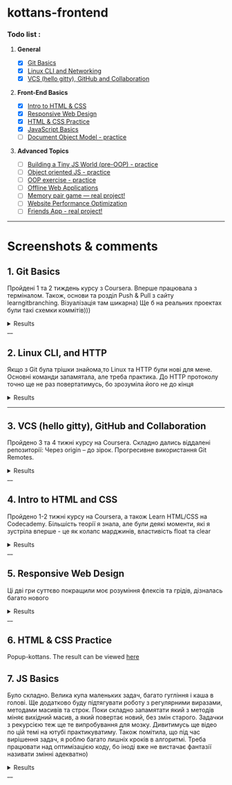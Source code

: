 # kottans-frontend
### Todo list :

 1. **General**
    - [x] [Git Basics](#0-git-basics)
    - [x] [Linux CLI and Networking](#1-linux-cli-and-networking)
    - [x] [VCS (hello gitty), GitHub and Collaboration](#2-vcs-hello-gitty-github-and-collaboration)
  
 2. **Front-End Basics**

    - [x] [Intro to HTML & CSS](#3-intro-to-html-and-css)
    - [x] [Responsive Web Design](#5-responsive-web-design)
    - [X] [HTML & CSS Practice](#6-html-css-practice)
    - [X] [JavaScript Basics](#7-javascript-basics)
    - [ ] [Document Object Model - practice](#8-document-object-model-practice)
  
 3. **Advanced Topics**

    - [ ] [Building a Tiny JS World (pre-OOP) - practice](#9-building-a-tiny-js-world-pre-oop-practice)
    - [ ] [Object oriented JS - practice](#10-object-oriented-js-practice)
    - [ ] [OOP exercise - practice](#11-oop-exercise-practice)
    - [ ] [Offline Web Applications](#12-offline-web-applications)
    - [ ] [Memory pair game — real project!](#13-memory-pair-game-real-project)
    - [ ] [Website Performance Optimization](#14-website-performance-optimization)
    - [ ] [Friends App - real project!](#15-friends-app-real-project)
___
# Screenshots & comments

## 1. Git Basics
<p>Пройдені 1 та 2 тиждень курсу з Coursera. Вперше працювала з терміналом. Також, основи та розділ Push & Pull з сайту learngitbranching. Візуалізація там шикарна) Ще б на реальних проектах були такі схемки коммітів)))</p>
<details><summary>Results</summary>
<img src="https://raw.github.com/Yuliiadd/kottans-frontend/main/task_git_basics/Coursera_w1.png" alt="Introduction to Version Control screenshot 1" title="Introduction to Version Control">
<img src="https://raw.github.com/Yuliiadd/kottans-frontend/main/task_git_basics/Coursera_w2.png" alt="Introduction to Version Control screenshot 1" title="Introduction to Version Control">
<img src="https://raw.github.com/Yuliiadd/kottans-frontend/main/task_git_basics/learngitbranching_1.png" alt="Git and GitHub Introduction screenshot" title="Git & GitHub Introduction">
<img src="https://raw.github.com/Yuliiadd/kottans-frontend/main/task_git_basics/learngitbranching_2.png" alt="Git & GitHub Push and Pull screenshot" title="Git & GitHub Push and Pull">
</details>
__

## 2. Linux CLI, and HTTP
<p>Якщо з Git була трішки знайома,то Linux та HTTP були нові для мене. Основні команди запамятала, але треба практика. До HTTP протоколу точно ще не раз повертатимусь, бо зрозуміла його не до кінця</p>
<details><summary>Results</summary>
<img src="https://raw.github.com/Yuliiadd/kottans-frontend/main/task_linux_cli/Linux_Quiz1.png" alt="Quiz1" title="Quiz1 is completed">
<img src="https://raw.github.com/Yuliiadd/kottans-frontend/main/task_linux_cli/Linux_Quiz2.png" alt="Quiz2" title="Quiz2 is completed">
<img src="https://raw.github.com/Yuliiadd/kottans-frontend/main/task_linux_cli/Linux_Quiz3.png" alt="Quiz3" title="Quiz3 is completed">
<img src="https://raw.github.com/Yuliiadd/kottans-frontend/main/task_linux_cli/Linux_Quiz4.png" alt="Quiz4" title="Quiz4 is completed">
</details>

___

## 3. VCS (hello gitty), GitHub and Collaboration
<p>Пройдено 3 та 4 тижні курсу на Coursera. Складно дались віддалені репозиторії: Через origin – до зірок. Прогресивне використання Git Remotes.</p>
<details><summary>Results</summary>
<img src="https://raw.github.com/Yuliiadd/kottans-frontend/main/task_git_collaboration/Coursera_w3.png" alt="Coursera_w3" title="Coursera_w3 is completed">
<img src="https://raw.github.com/Yuliiadd/kottans-frontend/main/task_git_collaboration/Coursera_w4.png" alt="Coursera_w4" title="Coursera_w4 is completed">
<img src="https://raw.github.com/Yuliiadd/kottans-frontend/main/task_git_collaboration/Git_Remotes.png" alt="Git_Remotes" title="Advanced Git Remotes is completed">
</details>
__

## 4. Intro to HTML and CSS
<p>Пройдено 1-2 тижні курсу на Coursera, а також Learn HTML/CSS на Сodecademy. Більшість теорії я знала, але були деякі моменти, які я зустріла вперше - це як колапс марджинів, властивість float та clear</p>
<details><summary>Results</summary>
<img src="https://raw.github.com/Yuliiadd/kottans-frontend/main/task_html_css_intro/html-css-w1.png" alt="Coursera_w1" title="Coursera_w1 is completed">
<img src="https://raw.github.com/Yuliiadd/kottans-frontend/main/task_html_css_intro/html-css-w2.png" alt="Coursera_w2" title="Coursera_w2 is completed">
<img src="https://raw.github.com/Yuliiadd/kottans-frontend/main/task_html_css_intro/codeacademy-html-css.png" alt="Сodecademy courses" title="Сodecademy HTML/CSS courses is completed">
</details>
__

## 5. Responsive Web Design
<p>Ці дві гри суттєво покращили моє розуміння флексів та грідів, дізналась багато нового</p>
<details><summary>Results</summary>
<img src="https://raw.github.com/Yuliiadd/kottans-frontend/main/task_responsive_web_design/Flex.png" alt="Flexbox Froggy" title="Flexbox Froggy game is completed">
<img src="https://raw.github.com/Yuliiadd/kottans-frontend/main/task_responsive_web_design/Grid.png" alt="GRID GARDEN" title="GRID GARDEN game is completed">
</details>
__

## 6. HTML & CSS Practice
Popup-kottans. The result can be viewed [here](https://yuliiadd.github.io/Popup-kottans/ "Result on Pages")

## 7. JS Basics
<p>Було складно. Велика купа маленьких задач, багато гугління і каша в голові. Ще додатково буду підтягувати роботу з регулярними виразами, методами масивів та строк. Поки складно запамятати який з методів міняє вихідний масив, а який повертає новий, без змін старого. Задачки з рекурсією теж ще те випробування для мозку. Дивитимусь ще відео по цій темі на ютубі практикуватиму.
Також помітила, що під час вирішення задач, я роблю багато лишніх кроків в алгоритмі. Треба працювати над оптимізацією коду, бо іноді вже не вистачає фантазії називати змінні адекватно)</p>
<details><summary>Results</summary>
<img src="https://raw.github.com/Yuliiadd/kottans-frontend/main/task_js_basics/intro-js.png" alt="Coursera w4 - done" title="Introduction to JS is completed">
<img src="https://raw.github.com/Yuliiadd/kottans-frontend/main/task_js_basics/data-structures.png" alt="data structures" title="Data structures is completed">
<img src="https://raw.github.com/Yuliiadd/kottans-frontend/main/task_js_basics/algorithm-scripting.png" alt="algorithm-scripting" title="Algorithm scripting is completed">
<img src="https://raw.github.com/Yuliiadd/kottans-frontend/main/task_js_basics/basic-js.png" alt="basic js task" title="Basic js is completed">
<img src="https://raw.github.com/Yuliiadd/kottans-frontend/main/task_js_basics/es6.png" alt="ES6" title="ES6 task is completed">
<img src="https://raw.github.com/Yuliiadd/kottans-frontend/main/task_js_basics/functional-programming.png" alt="functional-programming" title="Functional programming task is completed">
<img src="https://raw.github.com/Yuliiadd/kottans-frontend/main/task_js_basics/intermediate-algorithm.png" alt="intermediate-algorithm" title="Intermediate-algorithm task is completed">
</details>
__



